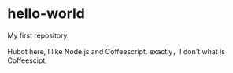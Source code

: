 # hello-world
My first repository.


Hubot here, I like Node.js and Coffeescript.
exactly，I don't what is Coffeescipt.
